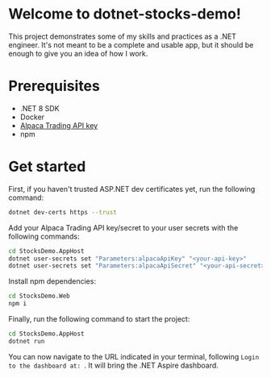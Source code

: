 # Welcome to dotnet-stocks-demo!

This project demonstrates some of my skills and practices as a .NET engineer. It's not meant to be a complete and usable app, but it should be enough to give you an idea of how I work.

# Prerequisites

- .NET 8 SDK
- Docker
- [Alpaca Trading API key](https://app.alpaca.markets/account/login)
- npm

# Get started

First, if you haven't trusted ASP.NET dev certificates yet, run the following command:
```bash
dotnet dev-certs https --trust
```

Add your Alpaca Trading API key/secret to your user secrets with the following commands:
```bash
cd StocksDemo.AppHost
dotnet user-secrets set "Parameters:alpacaApiKey" "<your-api-key>"
dotnet user-secrets set "Parameters:alpacaApiSecret" "<your-api-secret>"
```

Install npm dependencies:
```bash
cd StocksDemo.Web
npm i
```

Finally, run the following command to start the project:

```bash
cd StocksDemo.AppHost
dotnet run
```

You can now navigate to the URL indicated in your terminal, following ``Login to the dashboard at: ``. It will bring the .NET Aspire dashboard.